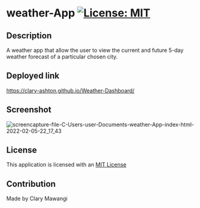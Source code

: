 # weather-App  [![License: MIT](https://img.shields.io/badge/License-MIT-yellow.svg)](https://opensource.org/licenses/MIT)

## Description

A weather app that allow the user to view the current and future 5-day weather forecast of a particular chosen city.


## Deployed link

 https://clary-ashton.github.io/Weather-Dashboard/

## Screenshot
![screencapture-file-C-Users-user-Documents-weather-App-index-html-2022-02-05-22_17_43](https://user-images.githubusercontent.com/78886789/152660876-ea8b26ee-ace3-4a85-a2c2-4734eb690ba1.png)




## License

This application is licensed with an [MIT License](./LICENSE)

## Contribution

Made by Clary Mawangi


